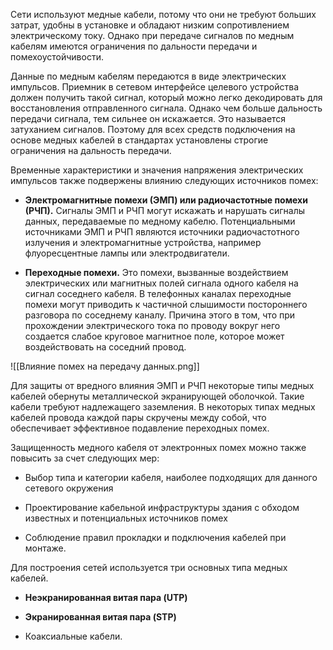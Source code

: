 Сети используют медные кабели, потому что они не требуют больших затрат, удобны в установке и обладают низким сопротивлением электрическому току. Однако при передаче сигналов по медным кабелям имеются ограничения по дальности передачи и помехоустойчивости.

Данные по медным кабелям передаются в виде электрических импульсов. Приемник в сетевом интерфейсе целевого устройства должен получить такой сигнал, который можно легко декодировать для восстановления отправленного сигнала. Однако чем больше дальность передачи сигнала, тем сильнее он искажается. Это называется затуханием сигналов. Поэтому для всех средств подключения на основе медных кабелей в стандартах установлены строгие ограничения на дальность передачи.

Временные характеристики и значения напряжения электрических импульсов также подвержены влиянию следующих источников помех:

- **Электромагнитные помехи (ЭМП) или радиочастотные помехи (РЧП).** Сигналы ЭМП и РЧП могут искажать и нарушать сигналы данных, передаваемые по медному кабелю. Потенциальными источниками ЭМП и РЧП являются источники радиочастотного излучения и электромагнитные устройства, например флуоресцентные лампы или электродвигатели.

- **Переходные помехи.** Это помехи, вызванные воздействием электрических или магнитных полей сигнала одного кабеля на сигнал соседнего кабеля. В телефонных каналах переходные помехи могут приводить к частичной слышимости постороннего разговора по соседнему каналу. Причина этого в том, что при прохождении электрического тока по проводу вокруг него создается слабое круговое магнитное поле, которое может воздействовать на соседний провод.

![[Влияние помех на передачу данных.png]]

Для защиты от вредного влияния ЭМП и РЧП некоторые типы медных кабелей обернуты металлической экранирующей оболочкой. Такие кабели требуют надлежащего заземления. В некоторых типах медных кабелей провода каждой пары скручены между собой, что обеспечивает эффективное подавление переходных помех.

Защищенность медного кабеля от электронных помех можно также повысить за счет следующих мер:

- Выбор типа и категории кабеля, наиболее подходящих для данного сетевого окружения

- Проектирование кабельной инфраструктуры здания с обходом известных и потенциальных источников помех

- Соблюдение правил прокладки и подключения кабелей при монтаже.

Для построения сетей используется три основных типа медных кабелей.

- **Неэкранированная витая пара (UTP)**

- **Экранированная витая пара (STP)**

- Коаксиальные кабели.